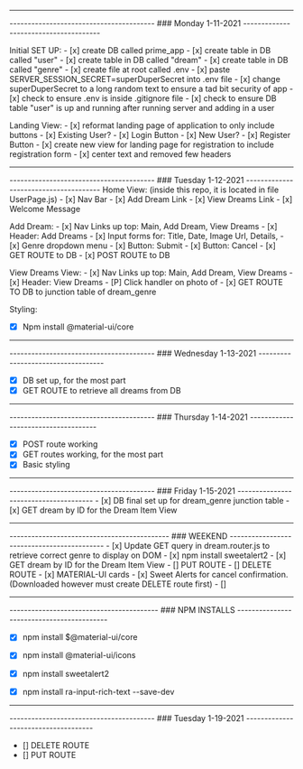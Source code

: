 ----------------------------------------------------------------------------------------------------
---------------------------------------- ### Monday 1-11-2021 --------------------------------------

Initial SET UP:
    - [x] create DB called prime_app
    - [x] create table in DB called "user"
    - [x] create table in DB called "dream"
    - [x] create table in DB called "genre"
    - [x] create file at root called .env
    - [x] paste SERVER_SESSION_SECRET=superDuperSecret into .env file
    - [x] change superDuperSecret to a long random text to ensure a tad bit security of app
    - [x] check to ensure .env is inside .gitignore file
    - [x] check to ensure DB table "user" is up and running after running server and adding in a user

Landing View:
    - [x] reformat landing page of application to only include buttons
        - [x] Existing User? 
            - [x] Login Button 
        - [x] New User?
            - [x] Register Button
    - [x] create new view for landing page for registration to include registration form
    - [x] center text and removed few headers

-----------------------------------------------------------------------------------------------------
---------------------------------------- ### Tuesday 1-12-2021 --------------------------------------
Home View: (inside this repo, it is located in file UserPage.js)
    - [x] Nav Bar 
    - [x] Add Dream Link
    - [x] View Dreams Link
    - [x] Welcome Message

Add Dream:
    - [x] Nav Links up top: Main, Add Dream, View Dreams
    - [x] Header: Add Dreams
    - [x] Input forms for: Title, Date, Image Url, Details, 
    - [x] Genre dropdown menu
    - [x] Button: Submit
    - [x] Button: Cancel
    - [x] GET ROUTE to DB
    - [x] POST ROUTE to DB

View Dreams View:
    - [x] Nav Links up top: Main, Add Dream, View Dreams
    - [x] Header: View Dreams
    - [P] Click handler on photo of 
    - [x] GET ROUTE TO DB to junction table of dream_genre  

Styling:
 - [x] Npm install @material-ui/core

----------------------------------------------------------------------------------------------------
---------------------------------------- ### Wednesday 1-13-2021 -----------------------------------

- [x] DB set up, for the most part
- [x] GET ROUTE to retrieve all dreams from DB

----------------------------------------------------------------------------------------------------
---------------------------------------- ### Thursday 1-14-2021 ------------------------------------

- [x] POST route working
- [x] GET routes working, for the most part
- [x] Basic styling

----------------------------------------------------------------------------------------------------
---------------------------------------- ### Friday 1-15-2021 --------------------------------------
    - [x] DB final set up for dream_genre junction table
    - [x] GET dream by ID for the Dream Item View 

----------------------------------------------------------------------------------------------------
-------------------------------------------- ### WEEKEND -------------------------------------------
    - [x] Update GET query in dream.router.js to retrieve correct genre to display on DOM
    - [x] npm install sweetalert2 
    - [x] GET dream by ID for the Dream Item View 
    - [] PUT ROUTE
    - [] DELETE ROUTE
    - [x] MATERIAL-UI cards
    - [x] Sweet Alerts for cancel confirmation. (Downloaded however must create DELETE route first)
    - [] 





----------------------------------------------------------------------------------------------------
----------------------------------------- ### NPM INSTALLS ------------------------------------------
- [x] npm install $@material-ui/core
- [x] npm install @material-ui/icons
- [x] npm install sweetalert2
- [x] npm install ra-input-rich-text --save-dev



----------------------------------------------------------------------------------------------------
---------------------------------------- ### Tuesday 1-19-2021 ------------------------------------
- [] DELETE ROUTE 
- [] PUT ROUTE
